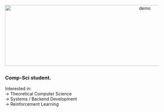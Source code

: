 <!--
<h1 align="center">Hey</h1>
-->


<div align="center">
  <img src="https://github.com/user-attachments/assets/f73aca7f-0765-455a-af02-49cbba7c1a3c" alt="demo" width="900" height="200"/>
</div>


##
### Comp-Sci student. 
Interested in: <br>
-> Theoretical Computer Science<br>
-> Systems / Backend Development<br>
-> Reinforcement Learning<br>


<!--
**ginesmoratalla/ginesmoratalla** is a ✨ _special_ ✨ repository because its `README.md` (this file) appears on your GitHub profile.

Here are some ideas to get you started:

- 🔭 I’m currently working on ...
- 🌱 I’m currently learning ...
- 👯 I’m looking to collaborate on ...
- 🤔 I’m looking for help with ...
- 💬 Ask me about ...
- 📫 How to reach me: ...
- 😄 Pronouns: ...
- ⚡ Fun fact: ...
-->
